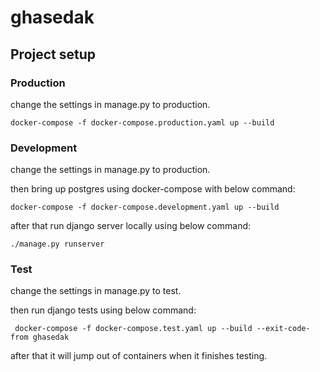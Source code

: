 # ghasedak

## Project setup

### Production
change the settings in manage.py to production.
```
docker-compose -f docker-compose.production.yaml up --build
```
### Development
change the settings in manage.py to production.

then bring up postgres using docker-compose with below command:
```
docker-compose -f docker-compose.development.yaml up --build
```
after that run django server locally using below command:
```
./manage.py runserver
```

### Test
change the settings in manage.py to test.

then run django tests using below command:
```
 docker-compose -f docker-compose.test.yaml up --build --exit-code-from ghasedak
```
after that it will jump out of containers when it finishes testing.